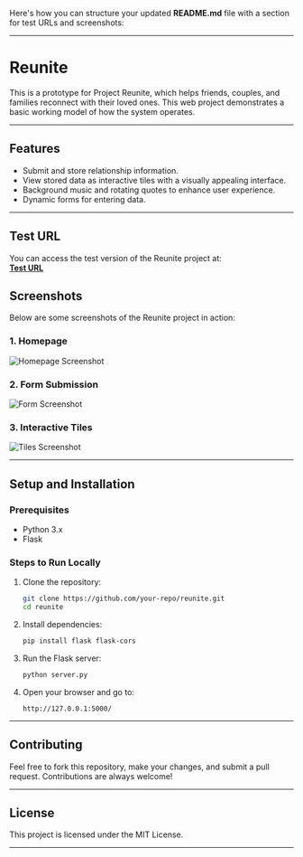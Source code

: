 Here's how you can structure your updated **README.md** file with a section for test URLs and screenshots:

---

# **Reunite**  
This is a prototype for Project Reunite, which helps friends, couples, and families reconnect with their loved ones. This web project demonstrates a basic working model of how the system operates.

---

## **Features**  
- Submit and store relationship information.  
- View stored data as interactive tiles with a visually appealing interface.  
- Background music and rotating quotes to enhance user experience.  
- Dynamic forms for entering data.  

---

## **Test URL**  
You can access the test version of the Reunite project at:  
[**Test URL**]([http://your-test-url-here.com](https://satoshimacchihuda.pythonanywhere.com/))  


## **Screenshots**  
Below are some screenshots of the Reunite project in action:

### **1. Homepage**  
![Homepage Screenshot](screenshots/homepage.png)  

### **2. Form Submission**  
![Form Screenshot](screenshots/form.png)  

### **3. Interactive Tiles**  
![Tiles Screenshot](screenshots/tiles.png)  

---

## **Setup and Installation**  

### Prerequisites  
- Python 3.x  
- Flask  

### Steps to Run Locally  
1. Clone the repository:  
   ```bash
   git clone https://github.com/your-repo/reunite.git
   cd reunite
   ```
2. Install dependencies:  
   ```bash
   pip install flask flask-cors
   ```
3. Run the Flask server:  
   ```bash
   python server.py
   ```
4. Open your browser and go to:  
   ```
   http://127.0.0.1:5000/
   ```

---

## **Contributing**  
Feel free to fork this repository, make your changes, and submit a pull request. Contributions are always welcome!

---

## **License**  
This project is licensed under the MIT License.

---

